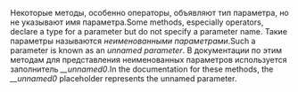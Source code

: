 <span data-ttu-id="95ab8-101">Некоторые методы, особенно операторы, объявляют тип параметра, но не указывают имя параметра.</span><span class="sxs-lookup"><span data-stu-id="95ab8-101">Some methods, especially operators, declare a type for a parameter but do not specify a parameter name.</span></span> <span data-ttu-id="95ab8-102">Такие параметры называются *неименованными параметрами*.</span><span class="sxs-lookup"><span data-stu-id="95ab8-102">Such a parameter is known as an *unnamed parameter*.</span></span> <span data-ttu-id="95ab8-103">В документации по этим методам для представления неименованных параметров используется заполнитель *__unnamed0*.</span><span class="sxs-lookup"><span data-stu-id="95ab8-103">In the documentation for these methods, the *__unnamed0* placeholder represents the unnamed parameter.</span></span>